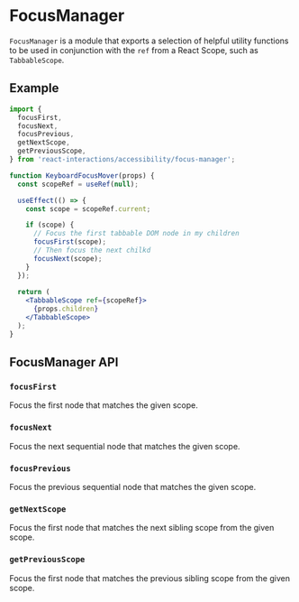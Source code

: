 # FocusManager

`FocusManager` is a module that exports a selection of helpful utility functions to be used
in conjunction with the `ref` from a React Scope, such as `TabbableScope`.

## Example

```jsx
import {
  focusFirst,
  focusNext,
  focusPrevious,
  getNextScope,
  getPreviousScope,
} from 'react-interactions/accessibility/focus-manager';

function KeyboardFocusMover(props) {
  const scopeRef = useRef(null);

  useEffect(() => {
    const scope = scopeRef.current;

    if (scope) {
      // Focus the first tabbable DOM node in my children
      focusFirst(scope);
      // Then focus the next chilkd
      focusNext(scope);
    }
  });
  
  return (
    <TabbableScope ref={scopeRef}>
      {props.children}
    </TabbableScope>
  );
}
```

## FocusManager API

### `focusFirst`

Focus the first node that matches the given scope.

### `focusNext`

Focus the next sequential node that matches the given scope.

### `focusPrevious`

Focus the previous sequential node that matches the given scope.

### `getNextScope`

Focus the first node that matches the next sibling scope from the given scope.

### `getPreviousScope`

Focus the first node that matches the previous sibling scope from the given scope.
